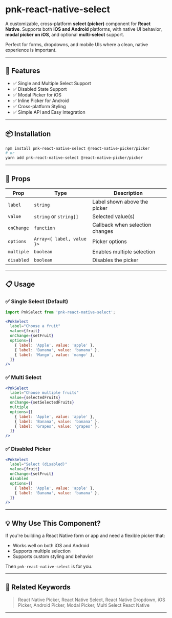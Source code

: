
# pnk-react-native-select

A customizable, cross-platform **select (picker)** component for **React Native**. Supports both **iOS and Android** platforms, with native UI behavior, **modal picker on iOS**, and optional **multi-select** support.

Perfect for forms, dropdowns, and mobile UIs where a clean, native experience is important.

---

## 🚀 Features

- ✅ Single and Multiple Select Support
- ✅ Disabled State Support
- ✅ Modal Picker for iOS
- ✅ Inline Picker for Android
- ✅ Cross-platform Styling
- ✅ Simple API and Easy Integration

---

## 📦 Installation

```bash
npm install pnk-react-native-select @react-native-picker/picker
# or
yarn add pnk-react-native-select @react-native-picker/picker
```

---

## 🔧 Props

| Prop       | Type               | Description                                      |
|------------|--------------------|--------------------------------------------------|
| `label`    | `string`           | Label shown above the picker                    |
| `value`    | `string` or `string[]` | Selected value(s)                            |
| `onChange` | `function`         | Callback when selection changes                 |
| `options`  | `Array<{ label, value }>` | Picker options                            |
| `multiple` | `boolean`          | Enables multiple selection                      |
| `disabled` | `boolean`          | Disables the picker                             |

---

## 📋 Usage

### ✅ Single Select (Default)

```jsx
import PnkSelect from 'pnk-react-native-select';

<PnkSelect
  label="Choose a fruit"
  value={fruit}
  onChange={setFruit}
  options={[
    { label: 'Apple', value: 'apple' },
    { label: 'Banana', value: 'banana' },
    { label: 'Mango', value: 'mango' },
  ]}
/>
```

### ✅ Multi Select

```jsx
<PnkSelect
  label="Choose multiple fruits"
  value={selectedFruits}
  onChange={setSelectedFruits}
  multiple
  options={[
    { label: 'Apple', value: 'apple' },
    { label: 'Banana', value: 'banana' },
    { label: 'Grapes', value: 'grapes' },
  ]}
/>
```

### ✅ Disabled Picker

```jsx
<PnkSelect
  label="Select (disabled)"
  value={fruit}
  onChange={setFruit}
  disabled
  options={[
    { label: 'Apple', value: 'apple' },
    { label: 'Banana', value: 'banana' },
  ]}
/>
```

---

## 💡 Why Use This Component?

If you're building a React Native form or app and need a flexible picker that:

- Works well on both iOS and Android
- Supports multiple selection
- Supports custom styling and behavior

Then `pnk-react-native-select` is for you.

---

## 🔗 Related Keywords

> React Native Picker, React Native Select, React Native Dropdown, iOS Picker, Android Picker, Modal Picker, Multi Select React Native

---

